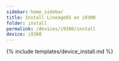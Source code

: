 ```yaml
---
sidebar: home_sidebar
title: Install LineageOS on i9300
folder: install
permalink: /devices/i9300/install
device: i9300
---
```

{% include templates/device_install.md %}
